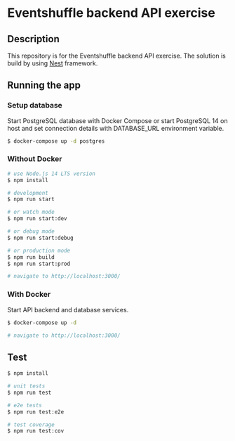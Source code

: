 # Eventshuffle backend API exercise

## Description

This repository is for the Eventshuffle backend API exercise. The solution is build by using [Nest](https://nestjs.com/) framework.

## Running the app

### Setup database

Start PostgreSQL database with Docker Compose or start PostgreSQL 14 on host and set connection details with DATABASE_URL environment variable.

```bash
$ docker-compose up -d postgres
```

### Without Docker

```bash
# use Node.js 14 LTS version
$ npm install

# development
$ npm run start

# or watch mode
$ npm run start:dev

# or debug mode
$ npm run start:debug

# or production mode
$ npm run build
$ npm run start:prod

# navigate to http://localhost:3000/
```

### With Docker

Start API backend and database services.

```bash
$ docker-compose up -d

# navigate to http://localhost:3000/
```

## Test

```bash
$ npm install

# unit tests
$ npm run test

# e2e tests
$ npm run test:e2e

# test coverage
$ npm run test:cov
```
